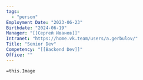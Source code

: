 ```yaml
---
tags:
  - "person"
Employment Date: "2023-06-23"
Birthdate: "2024-06-19"
Manager: "[[Сергей Иванов]]"
Intranet: "https://home.vk.team/users/a.gerbulov/"
Title: "Senior Dev"
Competency: "[[Backend Dev]]"
Office: ""
---
```

`=this.Image`
